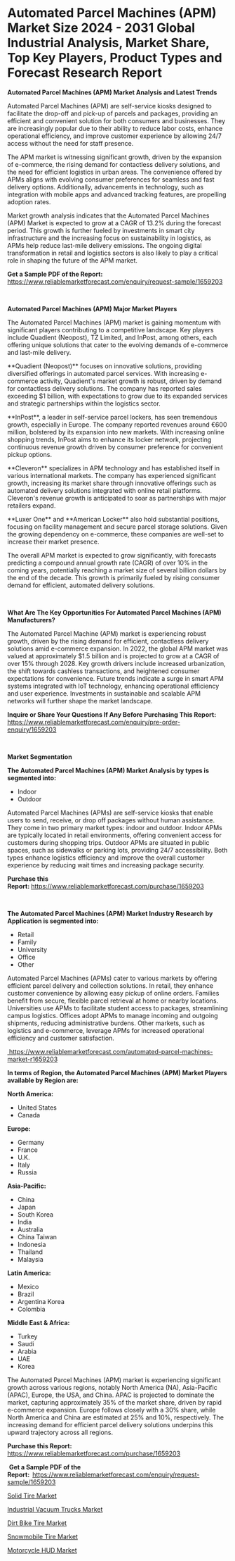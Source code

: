 <p><h1>Automated Parcel Machines (APM) Market Size 2024 - 2031 Global Industrial Analysis, Market Share, Top Key Players, Product Types and Forecast Research Report</h1></p><p><strong>Automated Parcel Machines (APM) Market Analysis and Latest Trends</strong></p>
<p><p>Automated Parcel Machines (APM) are self-service kiosks designed to facilitate the drop-off and pick-up of parcels and packages, providing an efficient and convenient solution for both consumers and businesses. They are increasingly popular due to their ability to reduce labor costs, enhance operational efficiency, and improve customer experience by allowing 24/7 access without the need for staff presence.</p><p>The APM market is witnessing significant growth, driven by the expansion of e-commerce, the rising demand for contactless delivery solutions, and the need for efficient logistics in urban areas. The convenience offered by APMs aligns with evolving consumer preferences for seamless and fast delivery options. Additionally, advancements in technology, such as integration with mobile apps and advanced tracking features, are propelling adoption rates.</p><p>Market growth analysis indicates that the Automated Parcel Machines (APM) Market is expected to grow at a CAGR of 13.2% during the forecast period. This growth is further fueled by investments in smart city infrastructure and the increasing focus on sustainability in logistics, as APMs help reduce last-mile delivery emissions. The ongoing digital transformation in retail and logistics sectors is also likely to play a critical role in shaping the future of the APM market.</p></p>
<p><strong>Get a Sample PDF of the Report:&nbsp;</strong> <a href="https://www.reliablemarketforecast.com/enquiry/request-sample/1659203?utm_campaign=1833&utm_medium=2&utm_source=Github&utm_content=ia&utm_term=09122024&utm_id=automated-parcel-machines-apm">https://www.reliablemarketforecast.com/enquiry/request-sample/1659203</a></p>
<p>&nbsp;</p>
<p><strong>Automated Parcel Machines (APM) Major Market Players</strong></p>
<p><p>The Automated Parcel Machines (APM) market is gaining momentum with significant players contributing to a competitive landscape. Key players include Quadient (Neopost), TZ Limited, and InPost, among others, each offering unique solutions that cater to the evolving demands of e-commerce and last-mile delivery.</p><p>**Quadient (Neopost)** focuses on innovative solutions, providing diversified offerings in automated parcel services. With increasing e-commerce activity, Quadient's market growth is robust, driven by demand for contactless delivery solutions. The company has reported sales exceeding $1 billion, with expectations to grow due to its expanded services and strategic partnerships within the logistics sector.</p><p>**InPost**, a leader in self-service parcel lockers, has seen tremendous growth, especially in Europe. The company reported revenues around €600 million, bolstered by its expansion into new markets. With increasing online shopping trends, InPost aims to enhance its locker network, projecting continuous revenue growth driven by consumer preference for convenient pickup options.</p><p>**Cleveron** specializes in APM technology and has established itself in various international markets. The company has experienced significant growth, increasing its market share through innovative offerings such as automated delivery solutions integrated with online retail platforms. Cleveron's revenue growth is anticipated to soar as partnerships with major retailers expand.</p><p>**Luxer One** and **American Locker** also hold substantial positions, focusing on facility management and secure parcel storage solutions. Given the growing dependency on e-commerce, these companies are well-set to increase their market presence.</p><p>The overall APM market is expected to grow significantly, with forecasts predicting a compound annual growth rate (CAGR) of over 10% in the coming years, potentially reaching a market size of several billion dollars by the end of the decade. This growth is primarily fueled by rising consumer demand for efficient, automated delivery solutions.</p></p>
<p>&nbsp;</p>
<p><strong>What Are The Key Opportunities For Automated Parcel Machines (APM) Manufacturers?</strong></p>
<p><p>The Automated Parcel Machine (APM) market is experiencing robust growth, driven by the rising demand for efficient, contactless delivery solutions amid e-commerce expansion. In 2022, the global APM market was valued at approximately $1.5 billion and is projected to grow at a CAGR of over 15% through 2028. Key growth drivers include increased urbanization, the shift towards cashless transactions, and heightened consumer expectations for convenience. Future trends indicate a surge in smart APM systems integrated with IoT technology, enhancing operational efficiency and user experience. Investments in sustainable and scalable APM networks will further shape the market landscape.</p></p>
<p><strong>Inquire or Share Your Questions If Any Before Purchasing This Report:</strong> <a href="https://www.reliablemarketforecast.com/enquiry/pre-order-enquiry/1659203?utm_campaign=1833&utm_medium=2&utm_source=Github&utm_content=ia&utm_term=09122024&utm_id=automated-parcel-machines-apm">https://www.reliablemarketforecast.com/enquiry/pre-order-enquiry/1659203</a></p>
<p>&nbsp;</p>
<p><strong>Market Segmentation</strong></p>
<p><strong>The Automated Parcel Machines (APM) Market Analysis by types is segmented into:</strong></p>
<p><ul><li>Indoor</li><li>Outdoor</li></ul></p>
<p><p>Automated Parcel Machines (APMs) are self-service kiosks that enable users to send, receive, or drop off packages without human assistance. They come in two primary market types: indoor and outdoor. Indoor APMs are typically located in retail environments, offering convenient access for customers during shopping trips. Outdoor APMs are situated in public spaces, such as sidewalks or parking lots, providing 24/7 accessibility. Both types enhance logistics efficiency and improve the overall customer experience by reducing wait times and increasing package security.</p></p>
<p><strong>Purchase this Report:&nbsp;</strong><a href="https://www.reliablemarketforecast.com/purchase/1659203?utm_campaign=1833&utm_medium=2&utm_source=Github&utm_content=ia&utm_term=09122024&utm_id=automated-parcel-machines-apm">https://www.reliablemarketforecast.com/purchase/1659203</a></p>
<p>&nbsp;</p>
<p><strong>The Automated Parcel Machines (APM) Market Industry Research by Application is segmented into:</strong></p>
<p><ul><li>Retail</li><li>Family</li><li>University</li><li>Office</li><li>Other</li></ul></p>
<p><p>Automated Parcel Machines (APMs) cater to various markets by offering efficient parcel delivery and collection solutions. In retail, they enhance customer convenience by allowing easy pickup of online orders. Families benefit from secure, flexible parcel retrieval at home or nearby locations. Universities use APMs to facilitate student access to packages, streamlining campus logistics. Offices adopt APMs to manage incoming and outgoing shipments, reducing administrative burdens. Other markets, such as logistics and e-commerce, leverage APMs for increased operational efficiency and customer satisfaction.</p></p>
<p><a href="https://www.reliablemarketforecast.com/automated-parcel-machines-market-r1659203?utm_campaign=1833&utm_medium=2&utm_source=Github&utm_content=ia&utm_term=09122024&utm_id=automated-parcel-machines-apm">&nbsp;https://www.reliablemarketforecast.com/automated-parcel-machines-market-r1659203</a></p>
<p><strong>In terms of Region, the Automated Parcel Machines (APM) Market Players available by Region are:</strong></p>
<p>
    <p> <strong> North America: </strong>
        <ul>
            <li>United States</li>
            <li>Canada</li>
        </ul>
        </p> 
    <p> <strong> Europe: </strong>
        <ul>
            <li>Germany</li>
            <li>France</li>
            <li>U.K.</li>
            <li>Italy</li>
            <li>Russia</li>
        </ul>
        </p> 
    <p> <strong> Asia-Pacific: </strong>
        <ul>
            <li>China</li>
            <li>Japan</li>
            <li>South Korea</li>
            <li>India</li>
            <li>Australia</li>
            <li>China Taiwan</li>
            <li>Indonesia</li>
            <li>Thailand</li>
            <li>Malaysia</li>
        </ul>
        </p> 
    <p> <strong> Latin America: </strong>
        <ul>
            <li>Mexico</li>
            <li>Brazil</li>
            <li>Argentina Korea</li>
            <li>Colombia</li>
        </ul>
        </p> 
    <p> <strong> Middle East & Africa: </strong>
        <ul>
            <li>Turkey</li>
            <li>Saudi</li>
            <li>Arabia</li>
            <li>UAE</li>
            <li>Korea</li>
        </ul>
    </p>
    </p>
<p><p>The Automated Parcel Machines (APM) market is experiencing significant growth across various regions, notably North America (NA), Asia-Pacific (APAC), Europe, the USA, and China. APAC is projected to dominate the market, capturing approximately 35% of the market share, driven by rapid e-commerce expansion. Europe follows closely with a 30% share, while North America and China are estimated at 25% and 10%, respectively. The increasing demand for efficient parcel delivery solutions underpins this upward trajectory across all regions.</p></p>
<p><strong>Purchase this Report: </strong><a href="https://www.reliablemarketforecast.com/purchase/1659203?utm_campaign=1833&utm_medium=2&utm_source=Github&utm_content=ia&utm_term=09122024&utm_id=automated-parcel-machines-apm">https://www.reliablemarketforecast.com/purchase/1659203</a></p>
<p>&nbsp;<strong>Get a Sample PDF of the Report:&nbsp;&nbsp;</strong><a href="https://www.reliablemarketforecast.com/enquiry/request-sample/1659203?utm_campaign=1833&utm_medium=2&utm_source=Github&utm_content=ia&utm_term=09122024&utm_id=automated-parcel-machines-apm">https://www.reliablemarketforecast.com/enquiry/request-sample/1659203</a></p>
<p><strong></strong></p>
<p><p><a href="https://www.linkedin.com/pulse/detailed-solid-tire-market-trend-analysis-projected-139-r7f6e?utm_campaign=1833&utm_medium=2&utm_source=Github&utm_content=ia&utm_term=09122024&utm_id=automated-parcel-machines-apm">Solid Tire Market</a></p><p><a href="https://www.linkedin.com/pulse/how-94-growth-industrial-vacuum-trucks-market-shaped-otx5e?utm_campaign=1833&utm_medium=2&utm_source=Github&utm_content=ia&utm_term=09122024&utm_id=automated-parcel-machines-apm">Industrial Vacuum Trucks Market</a></p><p><a href="https://www.linkedin.com/pulse/insightful-dirt-bike-tire-market-size-expected-cagr-119-xoiye?utm_campaign=1833&utm_medium=2&utm_source=Github&utm_content=ia&utm_term=09122024&utm_id=automated-parcel-machines-apm">Dirt Bike Tire Market</a></p><p><a href="https://www.linkedin.com/pulse/future-market-revenue-snowmobile-tire-projected-138-8hw0e?utm_campaign=1833&utm_medium=2&utm_source=Github&utm_content=ia&utm_term=09122024&utm_id=automated-parcel-machines-apm">Snowmobile Tire Market</a></p><p><a href="https://www.linkedin.com/pulse/trends-motorcycle-hud-market-2024-2031-expected-growth-uhx7e?utm_campaign=1833&utm_medium=2&utm_source=Github&utm_content=ia&utm_term=09122024&utm_id=automated-parcel-machines-apm">Motorcycle HUD Market</a></p></p>
